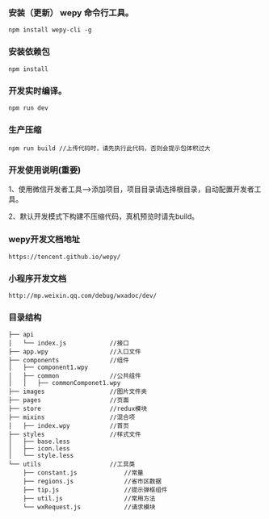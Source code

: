 ### 安装（更新） wepy 命令行工具。
	npm install wepy-cli -g

### 安装依赖包
	npm install

### 开发实时编译。
	npm run dev

### 生产压缩
	npm run build //上传代码时，请先执行此代码，否则会提示包体积过大


### 开发使用说明(重要)

1、使用微信开发者工具-->添加项目，项目目录请选择根目录，自动配置开发者工具。

2、默认开发模式下构建不压缩代码，真机预览时请先build。



### wepy开发文档地址
	https://tencent.github.io/wepy/

### 小程序开发文档
	http://mp.weixin.qq.com/debug/wxadoc/dev/
    
### 目录结构

    ├── api
    │   └── index.js            //接口
    ├── app.wpy                 //入口文件
    ├── components              //组件
    │   ├── component1.wpy      
    │   ├── common              //公共组件
    │   │   ├── commonComponet1.wpy
    ├── images                  //图片文件夹
    ├── pages                   //页面
    ├── store                   //redux模块
    ├── mixins                  //混合项
    │   ├── index.wpy           //首页  
    ├── styles                  //样式文件
    │   ├── base.less
    │   ├── icon.less           
    │   └── style.less
    └── utils                   //工具类
        ├── constant.js             //常量
        ├── regions.js              //省市区数据
        ├── tip.js                  //提示弹框组件
        ├── util.js                 //常用方法
        └── wxRequest.js            //请求模块
